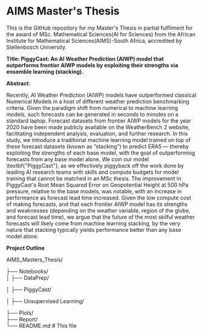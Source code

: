 # AIMS Master's Thesis

This is the GitHub repository for my Master's Thesis in partial fulfilment for the award of MSc. Mathematical Sciences(AI for Sciences) from the African Institute for Mathematical Sciences(AIMS)-South Africa, accredited by Stellenbosch University.

**Title: 
PiggyCast: An AI Weather Prediction (AIWP) model that outperforms frontier AIWP models by exploiting their strengths via ensemble learning (stacking).**

**Abstract**:

Recently, AI Weather Prediction (AIWP) models have outperformed classical Numerical Models in a host of different weather prediction benchmarking criteria. Given the paradigm shift from numerical to machine learning models, such forecasts can be generated in seconds to minutes on a standard laptop. Forecast datasets from frontier AIWP models for the year 2020 have been made publicly available on the WeatherBench 2 website, facilitating independent analysis, evaluation, and further research. In this study, we introduce a traditional machine learning model trained on top of these forecast datasets (known as “stacking”) to predict ERA5 — thereby exploiting the strengths of each base model, with the goal of outperforming forecasts from any base model alone. We coin our model \textbf{"PiggyCast"}, as we effectively piggyback off the work done by leading AI research teams with skills and compute budgets for model training that cannot be matched in an MSc thesis.  The improvement in PiggyCast's Root Mean Squared Error on Geopotential Height at 500 hPa pressure, relative to the base models, was notable, with an increase in performance as forecast lead time increased. Given the low compute cost of making forecasts, and that each frontier AIWP model has its strengths and weaknesses (depending on the weather variable, region of the globe, and forecast lead time), we argue that the future of the most skilful weather forecasts will likely come from machine learning stacking, by the very nature that stacking typically yields performance better than any base model alone.

**Project Outline**

AIMS_Masters_Thesis/

├── Notebooks/                  
│   ├── DataPrep/

│   ├── PiggyCast/ 

│   ├── Unsupervised Learning/

├── Plots/            
├── Report/                 
└── README.md                # This file
